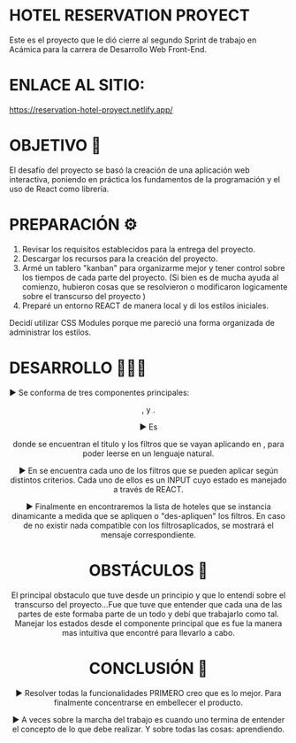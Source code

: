 # HOTEL RESERVATION PROYECT
 Este es el proyecto que le dió cierre al segundo Sprint de trabajo en Acámica para la carrera de Desarrollo Web Front-End.

# ENLACE AL SITIO:

https://reservation-hotel-proyect.netlify.app/


# OBJETIVO 🏅

 El desafío del proyecto se basó la creación de una aplicación web interactiva, poniendo en práctica los fundamentos de la 
programación y el uso de React como librería.


# PREPARACIÓN ⚙️

1. Revisar los requisitos establecidos para la entrega del proyecto.
2. Descargar los recursos para la creación del proyecto.
3. Armé un tablero "kanban" para organizarme mejor y tener control sobre los tiempos de  cada parte del proyecto. (Si bien es de mucha ayuda
al comienzo, hubieron cosas que se resolvieron o modificaron logicamente sobre el transcurso del proyecto )
4. Preparé un entorno REACT de manera local y di los estilos iniciales. 

Decidí utilizar CSS Modules porque me pareció una forma organizada de administrar los estilos. 



# DESARROLLO 👨🏽‍💻

▶︎ Se conforma de tres componentes principales: <Header/> , <Filters/> y <List/>. 

▶︎ Es <Header/> donde se encuentran el titulo y los filtros que se vayan aplicando en </Filters>, para poder leerse en un lenguaje natural.

▶︎ En <Filters/> se encuentra cada uno de los filtros que se pueden aplicar según distintos criterios. Cada uno de ellos es un INPUT cuyo estado es manejado a través de REACT.

▶︎ Finalmente en <List/> encontraremos la lista de hoteles que se instancia dinamicante a medida que se apliquen o "des-apliquen" los filtros.
En caso de no existir nada compatible con los filtrosaplicados, se mostrará el mensaje correspondiente.




# OBSTÁCULOS 📕

 El principal obstaculo que tuve desde un principio y que lo entendí sobre el transcurso del proyecto...Fue que tuve que entender que cada una de las partes
de este formaba parte de un todo y debí que trabajarlo como tal. Manejar los estados desde el componente principal que es <App/> fue la manera
mas intuitiva que encontré para llevarlo a cabo. 



# CONCLUSIÓN 📃

▶︎ Resolver todas la funcionalidades PRIMERO creo que es lo mejor. Para finalmente concentrarse en embellecer el producto. 

▶︎ A veces sobre la marcha del trabajo es cuando uno termina de entender el concepto de lo que debe realizar. Y sobre todas las cosas: aprendiendo.






